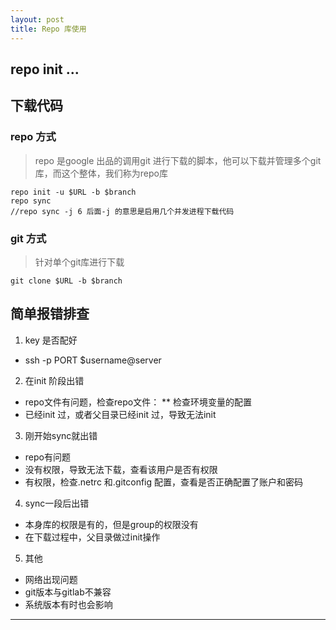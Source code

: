 ```yaml
---
layout: post
title: Repo 库使用
---
```


## repo init ...

## 下载代码

### repo 方式

> repo 是google 出品的调用git 进行下载的脚本，他可以下载并管理多个git库，而这个整体，我们称为repo库
    
    repo init -u $URL -b $branch
    repo sync
    //repo sync -j 6 后面-j 的意思是启用几个并发进程下载代码

### git 方式

> 针对单个git库进行下载

    git clone $URL -b $branch

## 简单报错排查

1. key 是否配好
* ssh -p PORT $username@server

2. 在init 阶段出错
* repo文件有问题，检查repo文件：
** 检查环境变量的配置
* 已经init 过，或者父目录已经init 过，导致无法init

3. 刚开始sync就出错
* repo有问题
* 没有权限，导致无法下载，查看该用户是否有权限
* 有权限，检查.netrc 和.gitconfig 配置，查看是否正确配置了账户和密码

4. sync一段后出错
* 本身库的权限是有的，但是group的权限没有
* 在下载过程中，父目录做过init操作

5. 其他
* 网络出现问题
* git版本与gitlab不兼容
* 系统版本有时也会影响

***

